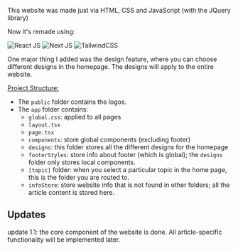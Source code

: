 This website was made just via HTML, CSS and JavaScript (with the JQuery library)

Now it's remade using:

![React JS](https://img.shields.io/badge/React-20232A?style=for-the-badge&logo=react&logoColor=61DAFB") ![Next JS](https://img.shields.io/badge/Next-black?style=for-the-badge&logo=next.js&logoColor=white) ![TailwindCSS](https://img.shields.io/badge/tailwindcss-%2338B2AC.svg?style=for-the-badge&logo=tailwind-css&logoColor=white)

One major thing I added was the design feature, where you can choose different designs in the homepage. The designs will apply to the entire website.

<u>Project Structure:</u>

- The `public` folder contains the logos.
- The `app` folder contains:
    - `global.css`: applied to all pages
    - `layout.tsx`
    - `page.tsx`
    - `components`: store global components (excluding footer)
    - `designs`: this folder stores all the different designs for the homepage
    - `footerStyles`: store info about footer (which is global); the `designs` folder only stores local components.
    - `[topic]` folder: when you select a particular topic in the home page, this is the folder you are routed to.
    - `infoStore`: store website info that is not found in other folders; all the article content is stored here.

## Updates

update 1.1: the core component of the website is done. All article-specific functionality will be implemented later.
